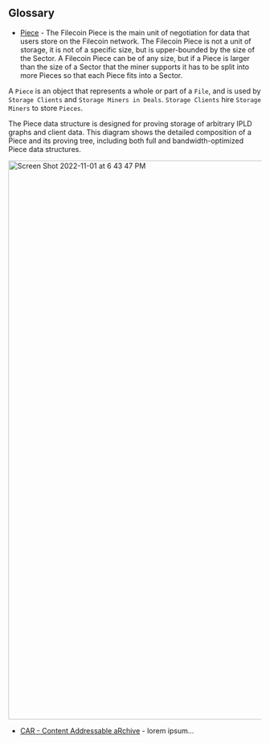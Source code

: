 ## Glossary 

* [Piece](https://spec.filecoin.io/systems/filecoin_files/piece/) - The Filecoin Piece is the main unit of negotiation for data that users store on the Filecoin network. The Filecoin Piece is not a unit of storage, it is not of a specific size, but is upper-bounded by the size of the Sector. A Filecoin Piece can be of any size, but if a Piece is larger than the size of a Sector that the miner supports it has to be split into more Pieces so that each Piece fits into a Sector.

A ```Piece``` is an object that represents a whole or part of a ```File```, and is used by ```Storage Clients``` and ```Storage Miners in Deals```. ```Storage Clients``` hire ```Storage Miners``` to store ```Pieces```.

The Piece data structure is designed for proving storage of arbitrary IPLD graphs and client data. This diagram shows the detailed composition of a Piece and its proving tree, including both full and bandwidth-optimized Piece data structures.

<img width="1112" alt="Screen Shot 2022-11-01 at 6 43 47 PM" src="https://user-images.githubusercontent.com/33232379/199355996-1e8828da-76cc-4325-a6f5-7f66c1846fc6.png">

* [CAR - Content Addressable aRchive](https://github.com/pynchmeister/js-car) - lorem ipsum...
